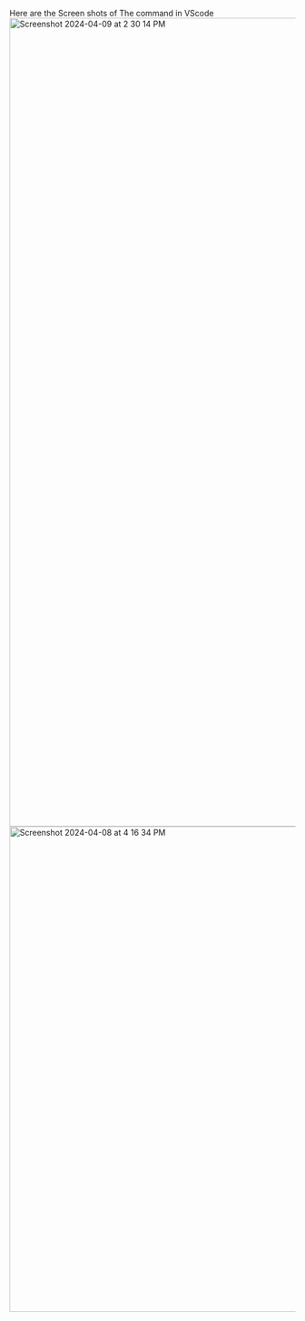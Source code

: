 Here are the Screen shots of The command in VScode  
<img width="1421" alt="Screenshot 2024-04-09 at 2 30 14 PM" src="https://github.com/Amdau1/CSE110/assets/122418243/1c4d16bb-60e4-48de-8143-f5b68077dde8">
<img width="853" alt="Screenshot 2024-04-08 at 4 16 34 PM" src="https://github.com/Amdau1/CSE110/assets/122418243/6f332dfb-3754-465d-a7ff-d905b450725b">
